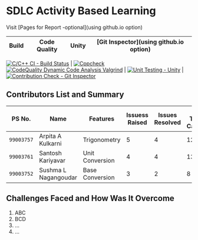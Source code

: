 # SDLC Activity Based Learning

Visit [Pages for Report -optional](using github.io option)

Build | Code Quality | Unity | [Git Inspector](using github.io option)
------|----------|-------|--------------
     
[![C/C++ CI - Build Status](https://github.com/99003757/SDLC_MINI_PROJECT_TEAM5/actions/workflows/c-cpp.yml/badge.svg)](https://github.com/99003757/SDLC_MINI_PROJECT_TEAM5/actions/workflows/c-cpp.yml)  | [![Cppcheck](https://github.com/99003757/SDLC_MINI_PROJECT_TEAM5/actions/workflows/cppcheck.yml/badge.svg)](https://github.com/99003757/SDLC_MINI_PROJECT_TEAM5/actions/workflows/cppcheck.yml)[![CodeQuality Dynamic Code Analysis Valgrind](https://github.com/99003757/SDLC_MINI_PROJECT_TEAM5/actions/workflows/CodeQuality_Dynamic.yml/badge.svg)](https://github.com/99003757/SDLC_MINI_PROJECT_TEAM5/actions/workflows/CodeQuality_Dynamic.yml) | [![Unit Testing - Unity](https://github.com/99003757/SDLC_MINI_PROJECT_TEAM5/actions/workflows/unity.yml/badge.svg)](https://github.com/99003757/SDLC_MINI_PROJECT_TEAM5/actions/workflows/unity.yml) |  [![Contribution Check - Git Inspector](https://github.com/99003757/SDLC_MINI_PROJECT_TEAM5/actions/workflows/gitinspector.yml/badge.svg)](https://github.com/99003757/SDLC_MINI_PROJECT_TEAM5/actions/workflows/gitinspector.yml)


 
 



## Contributors List and Summary

PS No. |  Name   |    Features    | Issuess Raised |Issues Resolved|No Test Cases|Test Case Pass
-------|---------|----------------|----------------|---------------|-------------|--------------
`99003757` | Arpita A Kulkarni  | Trigonometry    | 5     | 4   | 12   |12    
`99003761` | Santosh Kariyavar  |  Unit Conversion    | 4     | 4   |13   |13     
`99003752` | Sushma L Nagangoudar  | Base Conversion   | 3     | 2   | 8   |8 

## Challenges Faced and How Was It Overcome

1. ABC
2. BCD
3. ...
4. ...


